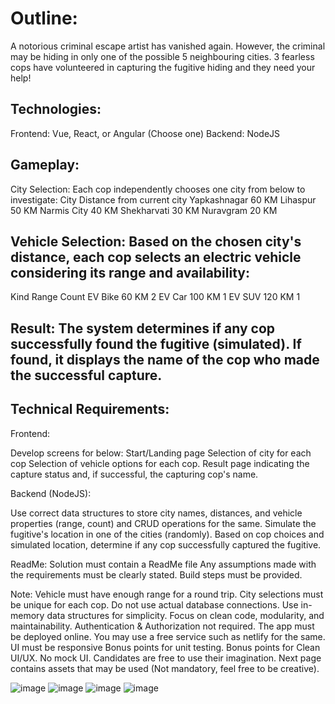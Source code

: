 # Outline: 
A notorious criminal escape artist has vanished again. However, the criminal may be hiding in only one of the possible 5 neighbouring cities. 3 fearless cops have volunteered in capturing the fugitive hiding and they need your help!

## Technologies:
Frontend: Vue, React, or Angular (Choose one)
Backend: NodeJS

## Gameplay:
City Selection: Each cop independently chooses one city from below to investigate:
City Distance from current city
Yapkashnagar 60 KM
Lihaspur 50 KM
Narmis City 40 KM
Shekharvati 30 KM
Nuravgram 20 KM



## Vehicle Selection: Based on the chosen city's distance, each cop selects an electric vehicle considering its range and availability:
Kind       Range    Count 
EV Bike    60 KM    2
EV Car     100 KM   1
EV SUV     120 KM   1


## Result: The system determines if any cop successfully found the fugitive (simulated). If found, it displays the name of the cop who made the successful capture.






## Technical Requirements:

Frontend:

Develop screens for below:
Start/Landing page
Selection of city for each cop
Selection of vehicle options for each cop.
Result page indicating the capture status and, if successful, the capturing cop's name.

Backend (NodeJS):

Use correct data structures to store city names, distances, and vehicle properties (range, count) and CRUD operations for the same.
Simulate the fugitive's location in one of the cities (randomly).
Based on cop choices and simulated location, determine if any cop successfully captured the fugitive.

ReadMe:
Solution must contain a ReadMe file
Any assumptions made with the requirements must be clearly stated.
Build steps must be provided.


Note:
Vehicle must have enough range for a round trip.
City selections must be unique for each cop.
Do not use actual database connections. Use in-memory data structures for simplicity.
Focus on clean code, modularity, and maintainability.
Authentication & Authorization not required.
The app must be deployed online. You may use a free service such as netlify for the same.
UI must be responsive
Bonus points for unit testing.
Bonus points for Clean UI/UX.
No mock UI. Candidates are free to use their imagination.
Next page contains assets that may be used (Not mandatory, feel free to be creative).

![image](https://github.com/Ankush2811/Yocket-FE/assets/28223313/1f38be03-276f-4979-ae47-661335a9ef29)
![image](https://github.com/Ankush2811/Yocket-FE/assets/28223313/1e67b694-c9f4-495b-a0a9-f6815363a6cf)
![image](https://github.com/Ankush2811/Yocket-FE/assets/28223313/1019aa0c-5b35-4038-b064-674aedb320e8)
![image](https://github.com/Ankush2811/Yocket-FE/assets/28223313/15cb17fe-d6db-4a38-8b43-e9dfe4681f1b)

